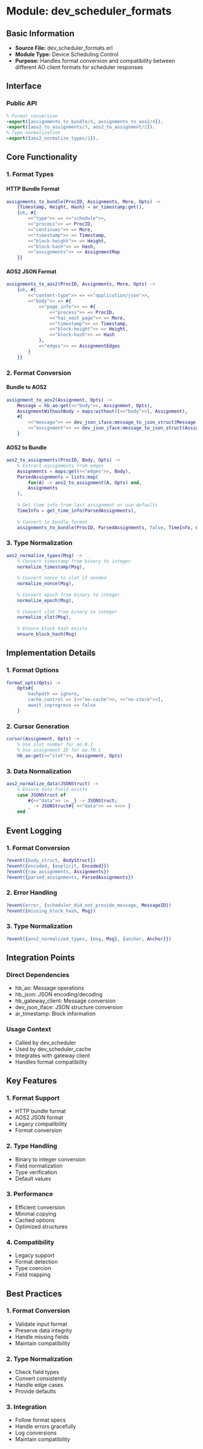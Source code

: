 # Module: dev_scheduler_formats

## Basic Information
- **Source File:** dev_scheduler_formats.erl
- **Module Type:** Device Scheduling Control
- **Purpose:** Handles format conversion and compatibility between different AO client formats for scheduler responses

## Interface

### Public API
```erlang
% Format conversion
-export([assignments_to_bundle/4, assignments_to_aos2/4]).
-export([aos2_to_assignments/3, aos2_to_assignment/2]).
% Type normalization
-export([aos2_normalize_types/1]).
```

## Core Functionality

### 1. Format Types

#### HTTP Bundle Format
```erlang
assignments_to_bundle(ProcID, Assignments, More, Opts) ->
    {Timestamp, Height, Hash} = ar_timestamp:get(),
    {ok, #{
        <<"type">> => <<"schedule">>,
        <<"process">> => ProcID,
        <<"continues">> => More,
        <<"timestamp">> => Timestamp,
        <<"block-height">> => Height,
        <<"block-hash">> => Hash,
        <<"assignments">> => AssignmentMap
    }}
```

#### AOS2 JSON Format
```erlang
assignments_to_aos2(ProcID, Assignments, More, Opts) ->
    {ok, #{
        <<"content-type">> => <<"application/json">>,
        <<"body">> => #{
            <<"page_info">> => #{
                <<"process">> => ProcID,
                <<"has_next_page">> => More,
                <<"timestamp">> => Timestamp,
                <<"block-height">> => Height,
                <<"block-hash">> => Hash
            },
            <<"edges">> => AssignmentEdges
        }
    }}
```

### 2. Format Conversion

#### Bundle to AOS2
```erlang
assignment_to_aos2(Assignment, Opts) ->
    Message = hb_ao:get(<<"body">>, Assignment, Opts),
    AssignmentWithoutBody = maps:without([<<"body">>], Assignment),
    #{
        <<"message">> => dev_json_iface:message_to_json_struct(Message),
        <<"assignment">> => dev_json_iface:message_to_json_struct(AssignmentWithoutBody)
    }
```

#### AOS2 to Bundle
```erlang
aos2_to_assignments(ProcID, Body, Opts) ->
    % Extract assignments from edges
    Assignments = maps:get(<<"edges">>, Body),
    ParsedAssignments = lists:map(
        fun(A) -> aos2_to_assignment(A, Opts) end,
        Assignments
    ),
    
    % Get time info from last assignment or use defaults
    TimeInfo = get_time_info(ParsedAssignments),
    
    % Convert to bundle format
    assignments_to_bundle(ProcID, ParsedAssignments, false, TimeInfo, Opts)
```

### 3. Type Normalization

```erlang
aos2_normalize_types(Msg) ->
    % Convert timestamp from binary to integer
    normalize_timestamp(Msg),
    
    % Convert nonce to slot if needed
    normalize_nonce(Msg),
    
    % Convert epoch from binary to integer
    normalize_epoch(Msg),
    
    % Convert slot from binary to integer
    normalize_slot(Msg),
    
    % Ensure block hash exists
    ensure_block_hash(Msg)
```

## Implementation Details

### 1. Format Options
```erlang
format_opts(Opts) ->
    Opts#{
        hashpath => ignore,
        cache_control => [<<"no-cache">>, <<"no-store">>],
        await_inprogress => false
    }
```

### 2. Cursor Generation
```erlang
cursor(Assignment, Opts) ->
    % Use slot number for ao.N.1
    % Use assignment ID for ao.TN.1
    hb_ao:get(<<"slot">>, Assignment, Opts)
```

### 3. Data Normalization
```erlang
aos2_normalize_data(JSONStruct) ->
    % Ensure data field exists
    case JSONStruct of
        #{<<"data">> := _} -> JSONStruct;
        _ -> JSONStruct#{ <<"data">> => <<>> }
    end
```

## Event Logging

### 1. Format Conversion
```erlang
?event({body_struct, BodyStruct})
?event({encoded, {explicit, Encoded}})
?event({raw_assignments, Assignments})
?event({parsed_assignments, ParsedAssignments})
```

### 2. Error Handling
```erlang
?event(error, {scheduler_did_not_provide_message, MessageID})
?event({missing_block_hash, Msg})
```

### 3. Type Normalization
```erlang
?event({aos2_normalized_types, {msg, Msg}, {anchor, Anchor}})
```

## Integration Points

### Direct Dependencies
- hb_ao: Message operations
- hb_json: JSON encoding/decoding
- hb_gateway_client: Message conversion
- dev_json_iface: JSON structure conversion
- ar_timestamp: Block information

### Usage Context
- Called by dev_scheduler
- Used by dev_scheduler_cache
- Integrates with gateway client
- Handles format compatibility

## Key Features

### 1. Format Support
- HTTP bundle format
- AOS2 JSON format
- Legacy compatibility
- Format conversion

### 2. Type Handling
- Binary to integer conversion
- Field normalization
- Type verification
- Default values

### 3. Performance
- Efficient conversion
- Minimal copying
- Cached options
- Optimized structures

### 4. Compatibility
- Legacy support
- Format detection
- Type coercion
- Field mapping

## Best Practices

### 1. Format Conversion
- Validate input format
- Preserve data integrity
- Handle missing fields
- Maintain compatibility

### 2. Type Normalization
- Check field types
- Convert consistently
- Handle edge cases
- Provide defaults

### 3. Integration
- Follow format specs
- Handle errors gracefully
- Log conversions
- Maintain compatibility
